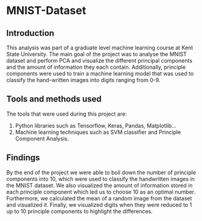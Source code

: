 # MNIST-Dataset

## Introduction

This analysis was part of a graduate level machine learning course at Kent State University. The main goal of the project was to analyse the MNIST dataset and perform PCA and visualize the different principal components and the amount of information they each contain.
Additionally, principle components were used to train a machine learning model that was used to classify the hand-written images into digits ranging from 0-9.

## Tools and methods used

The tools that were used during this project are:
1. Python libraries such as Tensorflow, Keras, Pandas, Matplotlib...
2. Machine learning techniques such as SVM classifier and Principle Component Analysis.

## Findings

By the end of the project we were able to boil down the number of principle components into 10, which were used to classify the handwritten images in the MNIST dataset. We also visualized the amount of information stored in each principle component which led us to choose 10 as an optimal number. Furthermore, we calculated the mean of a random image from the dataset and visualized it. Finally, we visualized digits when they were reduced to 1 up to 10 principle components to highlight the differences.

